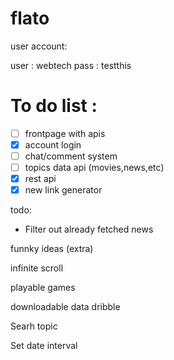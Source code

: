 # flato

user account:

user : webtech
pass : testthis


# To do list :
- [ ] frontpage with apis
- [x] account login
- [ ] chat/comment system
- [ ] topics data api (movies,news,etc)
- [X] rest api
- [X] new link generator

todo:
- Filter out already fetched news



funnky ideas (extra)

infinite scroll

playable games

downloadable data dribble

Searh topic

Set date interval